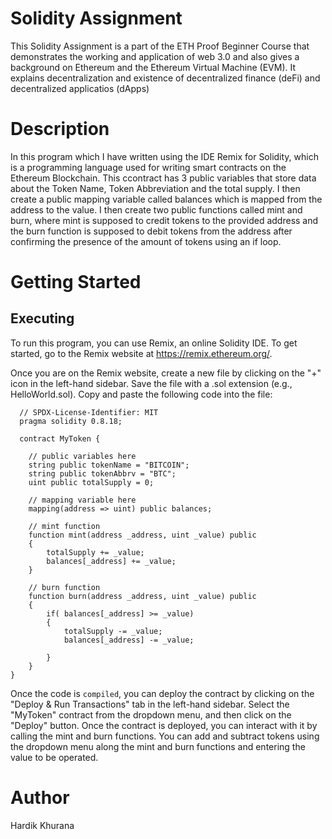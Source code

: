 # Solidity Assignment
This Solidity Assignment is a part of the ETH Proof Beginner Course that demonstrates the working and
application of web 3.0  and also gives a background on Ethereum and the Ethereum Virtual Machine (EVM).
It explains decentralization and existence of decentralized finance (deFi) and decentralized applicatios (dApps)

# Description
In this program which I have written using the IDE Remix for Solidity, which is a programming language used for
writing smart contracts on the Ethereum Blockchain. This ccontract has 3 public variables that store data about the Token Name, Token Abbreviation and the total supply. I then create a public mapping variable called balances which is mapped from the address to the value. I then create two public functions called mint and burn, where mint is supposed to credit tokens to the provided address and the burn function is supposed to debit tokens from the address after confirming the presence of the amount of tokens using an if loop.

# Getting Started
## Executing 
To run this program, you can use Remix, an online Solidity IDE. To get started, go to the Remix website at https://remix.ethereum.org/.

Once you are on the Remix website, create a new file by clicking on the "+" icon in the left-hand sidebar. Save the file with a .sol extension (e.g., HelloWorld.sol). Copy and paste the following code into the file:

```solidity
  // SPDX-License-Identifier: MIT
  pragma solidity 0.8.18;

  contract MyToken {

    // public variables here
    string public tokenName = "BITCOIN";
    string public tokenAbbrv = "BTC";
    uint public totalSupply = 0;

    // mapping variable here
    mapping(address => uint) public balances;

    // mint function
    function mint(address _address, uint _value) public 
    {
        totalSupply += _value;
        balances[_address] += _value;
    }

    // burn function
    function burn(address _address, uint _value) public 
    {
        if( balances[_address] >= _value)
        {
            totalSupply -= _value;
            balances[_address] -= _value;

        }
    }
}
```

Once the code is `compiled`, you can deploy the contract by clicking on the "Deploy & Run Transactions" tab in the left-hand sidebar. Select the "MyToken" contract from the dropdown menu, and then click on the "Deploy" button.
Once the contract is deployed, you can interact with it by calling the mint and burn functions. You can add and subtract tokens using the dropdown menu along the mint and burn functions and entering the value to be operated.

# Author
Hardik Khurana

